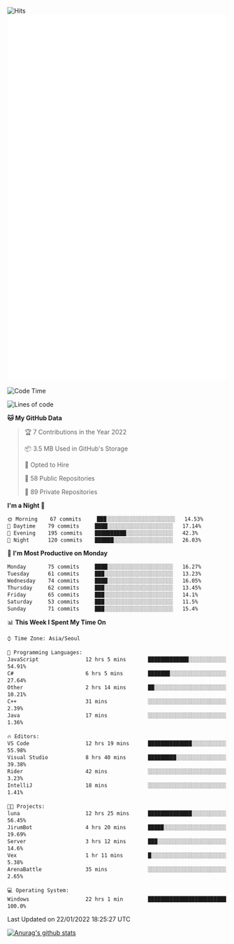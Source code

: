 ![Hits](https://hits.seeyoufarm.com/api/count/incr/badge.svg?url=https%3A%2F%2Fgithub.com%2Fkokose1234&count_bg=%2379C83D&title_bg=%23555555&icon=apple.svg&icon_color=%23E7E7E7&title=hits&edge_flat=false)
<br/>
![Metrics](https://github.com/kokose1234/kokose1234/blob/main/github-metrics.svg)

<!--START_SECTION:waka-->
![Code Time](http://img.shields.io/badge/Code%20Time-384%20hrs%2053%20mins-blue)

![Lines of code](https://img.shields.io/badge/From%20Hello%20World%20I%27ve%20Written-8%20Million%20lines%20of%20code-blue)

**🐱 My GitHub Data** 

> 🏆 7 Contributions in the Year 2022
 > 
> 📦 3.5 MB Used in GitHub's Storage 
 > 
> 💼 Opted to Hire
 > 
> 📜 58 Public Repositories 
 > 
> 🔑 89 Private Repositories  
 > 
**I'm a Night 🦉** 

```text
🌞 Morning    67 commits     ███░░░░░░░░░░░░░░░░░░░░░░   14.53% 
🌆 Daytime    79 commits     ████░░░░░░░░░░░░░░░░░░░░░   17.14% 
🌃 Evening    195 commits    ██████████░░░░░░░░░░░░░░░   42.3% 
🌙 Night      120 commits    ██████░░░░░░░░░░░░░░░░░░░   26.03%

```
📅 **I'm Most Productive on Monday** 

```text
Monday       75 commits     ████░░░░░░░░░░░░░░░░░░░░░   16.27% 
Tuesday      61 commits     ███░░░░░░░░░░░░░░░░░░░░░░   13.23% 
Wednesday    74 commits     ████░░░░░░░░░░░░░░░░░░░░░   16.05% 
Thursday     62 commits     ███░░░░░░░░░░░░░░░░░░░░░░   13.45% 
Friday       65 commits     ███░░░░░░░░░░░░░░░░░░░░░░   14.1% 
Saturday     53 commits     ███░░░░░░░░░░░░░░░░░░░░░░   11.5% 
Sunday       71 commits     ███░░░░░░░░░░░░░░░░░░░░░░   15.4%

```


📊 **This Week I Spent My Time On** 

```text
⌚︎ Time Zone: Asia/Seoul

💬 Programming Languages: 
JavaScript               12 hrs 5 mins       █████████████░░░░░░░░░░░░   54.91% 
C#                       6 hrs 5 mins        ███████░░░░░░░░░░░░░░░░░░   27.64% 
Other                    2 hrs 14 mins       ██░░░░░░░░░░░░░░░░░░░░░░░   10.21% 
C++                      31 mins             ░░░░░░░░░░░░░░░░░░░░░░░░░   2.39% 
Java                     17 mins             ░░░░░░░░░░░░░░░░░░░░░░░░░   1.36%

🔥 Editors: 
VS Code                  12 hrs 19 mins      ██████████████░░░░░░░░░░░   55.98% 
Visual Studio            8 hrs 40 mins       █████████░░░░░░░░░░░░░░░░   39.38% 
Rider                    42 mins             ░░░░░░░░░░░░░░░░░░░░░░░░░   3.23% 
IntelliJ                 18 mins             ░░░░░░░░░░░░░░░░░░░░░░░░░   1.41%

🐱‍💻 Projects: 
luna                     12 hrs 25 mins      ██████████████░░░░░░░░░░░   56.45% 
JirumBot                 4 hrs 20 mins       █████░░░░░░░░░░░░░░░░░░░░   19.69% 
Server                   3 hrs 12 mins       ███░░░░░░░░░░░░░░░░░░░░░░   14.6% 
Vex                      1 hr 11 mins        █░░░░░░░░░░░░░░░░░░░░░░░░   5.38% 
ArenaBattle              35 mins             ░░░░░░░░░░░░░░░░░░░░░░░░░   2.65%

💻 Operating System: 
Windows                  22 hrs 1 min        █████████████████████████   100.0%

```


 Last Updated on 22/01/2022 18:25:27 UTC
<!--END_SECTION:waka-->

[![Anurag's github stats](https://github-readme-stats.vercel.app/api?username=kokose1234&theme=dracula)](https://github.com/anuraghazra/github-readme-stats)



	
